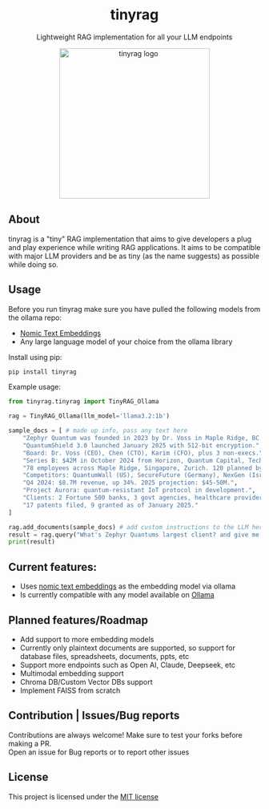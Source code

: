 <div align="center">
  <h1>tinyrag</h1>
  <p>Lightweight RAG implementation for all your LLM endpoints</p>
 <img src="https://raw.githubusercontent.com/divine-architect/tinyrag/refs/heads/main/tinyrag.png" width="300" alt="tinyrag logo">
  
</div>

## About
tinyrag is a "tiny" RAG implementation that aims to give developers a plug and play experience while writing RAG applications.
It aims to be compatible with major LLM providers and be as tiny (as the name suggests) as possible while doing so.

## Usage
Before you run tinyrag make sure you have pulled the following models from the ollama repo:
- [Nomic Text Embeddings](https://ollama.com/library/nomic-embed-text)
- Any large language model of your choice from the ollama library

Install using pip: 
```sh
pip install tinyrag
```

Example usage:
```python
from tinyrag.tinyrag import TinyRAG_Ollama

rag = TinyRAG_Ollama(llm_model='llama3.2:1b')

sample_docs = [ # made up info, pass any text here
    "Zephyr Quantum was founded in 2023 by Dr. Voss in Maple Ridge, BC.",
    "QuantumShield 3.0 launched January 2025 with 512-bit encryption.",
    "Board: Dr. Voss (CEO), Chen (CTO), Karim (CFO), plus 3 non-execs.",
    "Series B: $42M in October 2024 from Horizon, Quantum Capital, TechFusion.",
    "78 employees across Maple Ridge, Singapore, Zurich. 120 planned by end of 2025.",
    "Competitors: QuantumWall (US), SecureFuture (Germany), NexGen (Israel).",
    "Q4 2024: $8.7M revenue, up 34%. 2025 projection: $45-50M.",
    "Project Aurora: quantum-resistant IoT protocol in development.",
    "Clients: 2 Fortune 500 banks, 3 govt agencies, healthcare providers. Largest: GlobalBank.",
    "17 patents filed, 9 granted as of January 2025."
]

rag.add_documents(sample_docs) # add custom instructions to the LLM here if required
result = rag.query("What's Zephyr Quantums largest client? and give me more info about who their other clients are, be super verbose about it (do not makeup info and stick to the context)")
print(result)
```

## Current features:
- Uses [nomic text embeddings](https://ollama.com/library/nomic-embed-text) as the embedding model via ollama
- Is currently compatible with any model available on [Ollama](https://ollama.com/search)

## Planned features/Roadmap
- Add support to more embedding models
- Currently only plaintext documents are supported, so support for database files, spreadsheets, documents, ppts, etc
- Support more endpoints such as Open AI, Claude, Deepseek, etc
- Multimodal embedding support
- Chroma DB/Custom Vector DBs support
- Implement FAISS from scratch

## Contribution | Issues/Bug reports
Contributions are always welcome! Make sure to test your forks before making a PR. \
Open an issue for Bug reports or to report other issues

## License
This project is licensed under the [MIT license](https://opensource.org/license/MIT)
